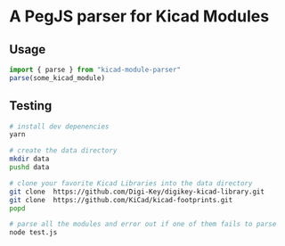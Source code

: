 # A PegJS parser for Kicad Modules

## Usage

```ts
import { parse } from "kicad-module-parser"
parse(some_kicad_module)
```

## Testing

```sh
# install dev depenencies
yarn

# create the data directory
mkdir data
pushd data

# clone your favorite Kicad Libraries into the data directory
git clone  https://github.com/Digi-Key/digikey-kicad-library.git
git clone  https://github.com/KiCad/kicad-footprints.git
popd

# parse all the modules and error out if one of them fails to parse
node test.js
```